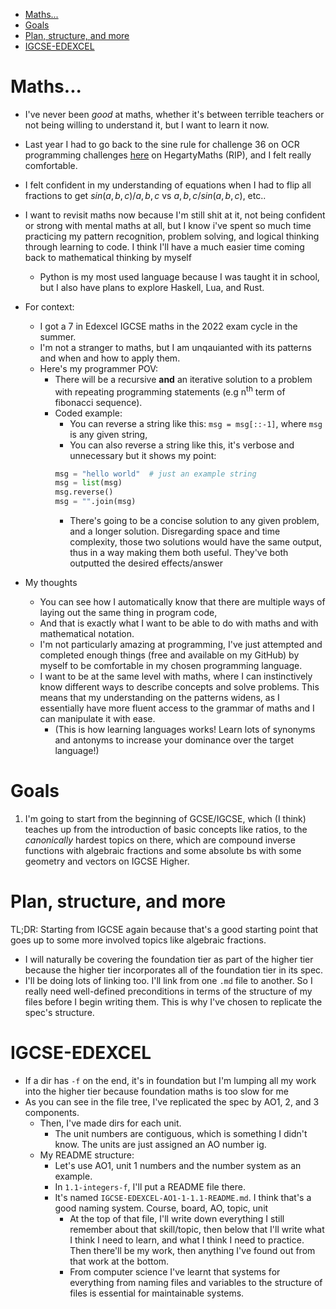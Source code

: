 <!-- vim-markdown-toc GFM -->

* [Maths...](#maths)
* [Goals](#goals)
* [Plan, structure, and more](#plan-structure-and-more)
* [IGCSE-EDEXCEL](#igcse-edexcel)

<!-- vim-markdown-toc -->

# Maths...

- I've never been *good* at maths, whether it's between terrible teachers or not being willing to understand it, but I want to learn it now.
- Last year I had to go back to the sine rule for challenge 36 on OCR programming challenges [here](https://www.ocr.org.uk/Images/260930-coding-challenges-booklet.pdf) on HegartyMaths (RIP), and I felt really comfortable.
- I felt confident in my understanding of equations when I had to flip all fractions to get $sin(a,b,c)/a,b,c$ vs $a,b,c/sin(a,b,c)$, etc..
- I want to revisit maths now because I'm still shit at it, not being confident or strong with mental maths at all, but I know i've spent so much time practicing my pattern recognition, problem solving, and logical thinking through learning to code. I think I'll have a much easier time coming back to mathematical thinking by myself
    - Python is my most used language because I was taught it in school, but I also have plans to explore Haskell, Lua, and Rust.

- For context:
    - I got a 7 in Edexcel IGCSE maths in the 2022 exam cycle in the summer.
    - I'm not a stranger to maths, but I am unqauianted with its patterns and when and how to apply them.
    - Here's my programmer POV:
        - There will be a recursive **and** an iterative solution to a problem with repeating programming statements (e.g n<sup>th</sup> term of fibonacci sequence).
        - Coded example:
            - You can reverse a string like this: `msg = msg[::-1]`, where `msg` is any given string,
            - You can also reverse a string like this, it's verbose and unnecessary but it shows my point:
            ```python
            msg = "hello world"  # just an example string
            msg = list(msg)
            msg.reverse()
            msg = "".join(msg)
            ```
            - There's going to be a concise solution to any given problem, and a longer solution. Disregarding space and time complexity, those two solutions would have the same output, thus in a way making them both useful. They've both outputted the desired effects/answer

- My thoughts
    - You can see how I automatically know that there are multiple ways of laying out the same thing in program code,
    - And that is exactly what I want to be able to do with maths and with mathematical notation.
    - I'm not particularly amazing at programming, I've just attempted and completed enough things (free and available on my GitHub) by myself to be comfortable in my chosen programming language.
    - I want to be at the same level with maths, where I can instinctively know different ways to describe concepts and solve problems. This means that my understanding on the patterns widens, as I essentially have more fluent access to the grammar of maths and I can manipulate it with ease.
        - (This is how learning languages works! Learn lots of synonyms and antonyms to increase your dominance over the target language!)

# Goals

1. I'm going to start from the beginning of GCSE/IGCSE, which (I think) teaches up from the introduction of basic concepts like ratios, to the *canonically* hardest topics on there, which are compound inverse functions with algebraic fractions and some absolute bs with some geometry and vectors on IGCSE Higher.

# Plan, structure, and more

TL;DR: Starting from IGCSE again because that's a good starting point that goes up to some more involved topics like algebraic fractions.
- I will naturally be covering the foundation tier as part of the higher tier because the higher tier incorporates all of the foundation tier in its spec.
- I'll be doing lots of linking too. I'll link from one `.md` file to another. So I really need well-defined preconditions in terms of the structure of my files before I begin writing them. This is why I've chosen to replicate the spec's structure.

# IGCSE-EDEXCEL

- If a dir has `-f` on the end, it's in foundation but I'm lumping all my work into the higher tier because foundation maths is too slow for me
- As you can see in the file tree, I've replicated the spec by AO1, 2, and 3 components.
    - Then, I've made dirs for each unit.
        - The unit numbers are contiguous, which is something I didn't know. The units are just assigned an AO number ig.
    - My README structure:
        - Let's use AO1, unit 1 numbers and the number system as an example.
        - In `1.1-integers-f`, I'll put a README file there.
        - It's named `IGCSE-EDEXCEL-AO1-1-1.1-README.md`. I think that's a good naming system. Course, board, AO, topic, unit
            - At the top of that file, I'll write down everything I still remember about that skill/topic, then below that I'll write what I think I need to learn, and what I think I need to practice. Then there'll be my work, then anything I've found out from that work at the bottom.
            - From computer science I've learnt that systems for everything from naming files and variables to the structure of files is essential for maintainable systems.
